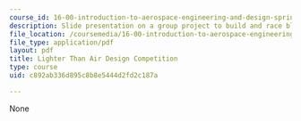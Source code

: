 ```yaml
---
course_id: 16-00-introduction-to-aerospace-engineering-and-design-spring-2003
description: Slide presentation on a group project to build and race blimps.
file_location: /coursemedia/16-00-introduction-to-aerospace-engineering-and-design-spring-2003/c892ab336d895c8b8e5444d2fd2c187a_LTA2003.pdf
file_type: application/pdf
layout: pdf
title: Lighter Than Air Design Competition
type: course
uid: c892ab336d895c8b8e5444d2fd2c187a

---
```

None